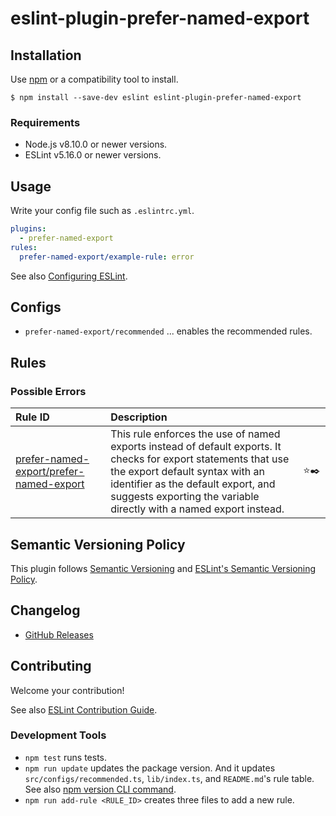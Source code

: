 # eslint-plugin-prefer-named-export

<!--
[![npm version](https://img.shields.io/npm/v/eslint-plugin-prefer-named-export.svg)](https://www.npmjs.com/package/eslint-plugin-prefer-named-export)
[![Downloads/month](https://img.shields.io/npm/dm/eslint-plugin-prefer-named-export.svg)](http://www.npmtrends.com/eslint-plugin-prefer-named-export)
[![Build Status](https://travis-ci.org/richardaum/eslint-plugin-prefer-named-export.svg?branch=master)](https://travis-ci.org/richardaum/eslint-plugin-prefer-named-export)
[![Coverage Status](https://codecov.io/gh/richardaum/eslint-plugin-prefer-named-export/branch/master/graph/badge.svg)](https://codecov.io/gh/richardaum/eslint-plugin-prefer-named-export)
[![Dependency Status](https://david-dm.org/richardaum/eslint-plugin-prefer-named-export.svg)](https://david-dm.org/richardaum/eslint-plugin-prefer-named-export)
-->

## Installation

Use [npm](https://www.npmjs.com/) or a compatibility tool to install.

```
$ npm install --save-dev eslint eslint-plugin-prefer-named-export
```

### Requirements

- Node.js v8.10.0 or newer versions.
- ESLint v5.16.0 or newer versions.

## Usage

Write your config file such as `.eslintrc.yml`.

```yml
plugins:
  - prefer-named-export
rules:
  prefer-named-export/example-rule: error
```

See also [Configuring ESLint](https://eslint.org/docs/user-guide/configuring).

## Configs

- `prefer-named-export/recommended` ... enables the recommended rules.

## Rules

<!--RULE_TABLE_BEGIN-->
### Possible Errors

| Rule ID | Description |    |
|:--------|:------------|:--:|
| [prefer-named-export/prefer-named-export](./docs/rules/prefer-named-export.md) | This rule enforces the use of named exports instead of default exports. It checks for export statements that use the export default syntax with an identifier as the default export, and suggests exporting the variable directly with a named export instead. | ⭐️✒️ |

<!--RULE_TABLE_END-->

## Semantic Versioning Policy

This plugin follows [Semantic Versioning](http://semver.org/) and [ESLint's Semantic Versioning Policy](https://github.com/eslint/eslint#semantic-versioning-policy).

## Changelog

- [GitHub Releases](https://github.com/richardaum/eslint-plugin-prefer-named-export/tags)

## Contributing

Welcome your contribution!

See also [ESLint Contribution Guide](https://eslint.org/docs/developer-guide/contributing/).

### Development Tools

- `npm test` runs tests.
- `npm run update` updates the package version. And it updates `src/configs/recommended.ts`, `lib/index.ts`, and `README.md`'s rule table. See also [npm version CLI command](https://docs.npmjs.com/cli/version).
- `npm run add-rule <RULE_ID>` creates three files to add a new rule.
